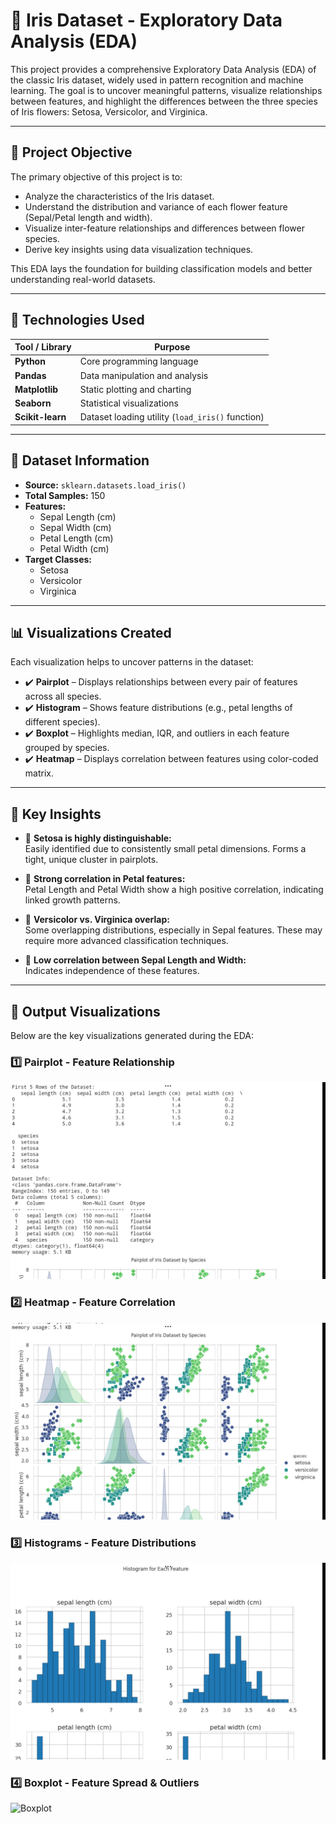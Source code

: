 # 🌸 Iris Dataset - Exploratory Data Analysis (EDA)

This project provides a comprehensive Exploratory Data Analysis (EDA) of the classic Iris dataset, widely used in pattern recognition and machine learning. The goal is to uncover meaningful patterns, visualize relationships between features, and highlight the differences between the three species of Iris flowers: Setosa, Versicolor, and Virginica.

---

## 📌 Project Objective

The primary objective of this project is to:
- Analyze the characteristics of the Iris dataset.
- Understand the distribution and variance of each flower feature (Sepal/Petal length and width).
- Visualize inter-feature relationships and differences between flower species.
- Derive key insights using data visualization techniques.

This EDA lays the foundation for building classification models and better understanding real-world datasets.

---

## 🧰 Technologies Used

| Tool / Library | Purpose |
|----------------|---------|
| **Python** | Core programming language |
| **Pandas** | Data manipulation and analysis |
| **Matplotlib** | Static plotting and charting |
| **Seaborn** | Statistical visualizations |
| **Scikit-learn** | Dataset loading utility (`load_iris()` function) |

---

## 📂 Dataset Information

- **Source:** `sklearn.datasets.load_iris()`
- **Total Samples:** 150
- **Features:**
  - Sepal Length (cm)
  - Sepal Width (cm)
  - Petal Length (cm)
  - Petal Width (cm)
- **Target Classes:**  
  - Setosa  
  - Versicolor  
  - Virginica

---

## 📊 Visualizations Created

Each visualization helps to uncover patterns in the dataset:

- ✔️ **Pairplot** – Displays relationships between every pair of features across all species.
- ✔️ **Histogram** – Shows feature distributions (e.g., petal lengths of different species).
- ✔️ **Boxplot** – Highlights median, IQR, and outliers in each feature grouped by species.
- ✔️ **Heatmap** – Displays correlation between features using color-coded matrix.

---

## 🧠 Key Insights

- 🌱 **Setosa is highly distinguishable:**  
  Easily identified due to consistently small petal dimensions. Forms a tight, unique cluster in pairplots.

- 🌺 **Strong correlation in Petal features:**  
  Petal Length and Petal Width show a high positive correlation, indicating linked growth patterns.

- 🍃 **Versicolor vs. Virginica overlap:**  
  Some overlapping distributions, especially in Sepal features. These may require more advanced classification techniques.

- 🌿 **Low correlation between Sepal Length and Width:**  
  Indicates independence of these features.

---

## 📸 Output Visualizations

Below are the key visualizations generated during the EDA:

### 1️⃣ Pairplot - Feature Relationship
![Pairplot](images/screenshot.jpg)

### 2️⃣ Heatmap - Feature Correlation
![Heatmap](images/screenshot.png)

### 3️⃣ Histograms - Feature Distributions
![Histograms](images/screenshot1.png)

### 4️⃣ Boxplot - Feature Spread & Outliers
![Boxplot](images/screenshot2.png)
